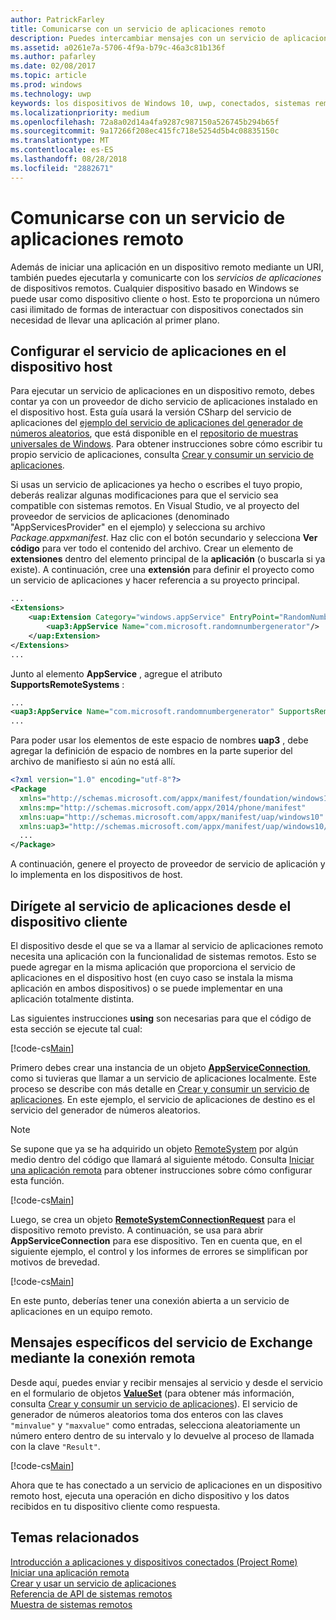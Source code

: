 ```yaml
---
author: PatrickFarley
title: Comunicarse con un servicio de aplicaciones remoto
description: Puedes intercambiar mensajes con un servicio de aplicaciones que se ejecute en un dispositivo remoto mediante Project Rome.
ms.assetid: a0261e7a-5706-4f9a-b79c-46a3c81b136f
ms.author: pafarley
ms.date: 02/08/2017
ms.topic: article
ms.prod: windows
ms.technology: uwp
keywords: los dispositivos de Windows 10, uwp, conectados, sistemas remotos, Roma, Roma de proyecto, tarea en segundo plano, el servicio de aplicación
ms.localizationpriority: medium
ms.openlocfilehash: 72a8a02d14a4fa9287c987150a526745b294b65f
ms.sourcegitcommit: 9a17266f208ec415fc718e5254d5b4c08835150c
ms.translationtype: MT
ms.contentlocale: es-ES
ms.lasthandoff: 08/28/2018
ms.locfileid: "2882671"
---
```

# <a name="communicate-with-a-remote-app-service"></a>Comunicarse con un servicio de aplicaciones remoto

Además de iniciar una aplicación en un dispositivo remoto mediante un URI, también puedes ejecutarla y comunicarte con los *servicios de aplicaciones* de dispositivos remotos. Cualquier dispositivo basado en Windows se puede usar como dispositivo cliente o host. Esto te proporciona un número casi ilimitado de formas de interactuar con dispositivos conectados sin necesidad de llevar una aplicación al primer plano.

## <a name="set-up-the-app-service-on-the-host-device"></a>Configurar el servicio de aplicaciones en el dispositivo host
Para ejecutar un servicio de aplicaciones en un dispositivo remoto, debes contar ya con un proveedor de dicho servicio de aplicaciones instalado en el dispositivo host. Esta guía usará la versión CSharp del servicio de aplicaciones del [ejemplo del servicio de aplicaciones del generador de números aleatorios](https://github.com/Microsoft/Windows-universal-samples/tree/master/Samples/AppServices), que está disponible en el [repositorio de muestras universales de Windows](https://github.com/Microsoft/Windows-universal-samples/tree/master/Samples/AppServices). Para obtener instrucciones sobre cómo escribir tu propio servicio de aplicaciones, consulta [Crear y consumir un servicio de aplicaciones](how-to-create-and-consume-an-app-service.md).

Si usas un servicio de aplicaciones ya hecho o escribes el tuyo propio, deberás realizar algunas modificaciones para que el servicio sea compatible con sistemas remotos. En Visual Studio, ve al proyecto del proveedor de servicios de aplicaciones (denominado "AppServicesProvider" en el ejemplo) y selecciona su archivo _Package.appxmanifest_. Haz clic con el botón secundario y selecciona **Ver código** para ver todo el contenido del archivo. Crear un elemento de **extensiones** dentro del elemento principal de la **aplicación** (o buscarla si ya existe). A continuación, cree una **extensión** para definir el proyecto como un servicio de aplicaciones y hacer referencia a su proyecto principal.

``` xml
...
<Extensions>
    <uap:Extension Category="windows.appService" EntryPoint="RandomNumberService.RandomNumberGeneratorTask">
        <uap3:AppService Name="com.microsoft.randomnumbergenerator"/>
    </uap:Extension>
</Extensions>
...
```

Junto al elemento **AppService** , agregue el atributo **SupportsRemoteSystems** :

``` xml
...
<uap3:AppService Name="com.microsoft.randomnumbergenerator" SupportsRemoteSystems="true"/>
...
```

Para poder usar los elementos de este espacio de nombres **uap3** , debe agregar la definición de espacio de nombres en la parte superior del archivo de manifiesto si aún no está allí.

```xml
<?xml version="1.0" encoding="utf-8"?>
<Package
  xmlns="http://schemas.microsoft.com/appx/manifest/foundation/windows10"
  xmlns:mp="http://schemas.microsoft.com/appx/2014/phone/manifest"
  xmlns:uap="http://schemas.microsoft.com/appx/manifest/uap/windows10"
  xmlns:uap3="http://schemas.microsoft.com/appx/manifest/uap/windows10/3">
  ...
</Package>
```

A continuación, genere el proyecto de proveedor de servicio de aplicación y lo implementa en los dispositivos de host.

## <a name="target-the-app-service-from-the-client-device"></a>Dirígete al servicio de aplicaciones desde el dispositivo cliente
El dispositivo desde el que se va a llamar al servicio de aplicaciones remoto necesita una aplicación con la funcionalidad de sistemas remotos. Esto se puede agregar en la misma aplicación que proporciona el servicio de aplicaciones en el dispositivo host (en cuyo caso se instala la misma aplicación en ambos dispositivos) o se puede implementar en una aplicación totalmente distinta.

Las siguientes instrucciones **using** son necesarias para que el código de esta sección se ejecute tal cual:

[!code-cs[Main](./code/RemoteAppService/MainPage.xaml.cs#SnippetUsings)]


Primero debes crear una instancia de un objeto [**AppServiceConnection**](https://msdn.microsoft.com/library/windows/apps/Windows.ApplicationModel.AppService.AppServiceConnection), como si tuvieras que llamar a un servicio de aplicaciones localmente. Este proceso se describe con más detalle en [Crear y consumir un servicio de aplicaciones](how-to-create-and-consume-an-app-service.md). En este ejemplo, el servicio de aplicaciones de destino es el servicio del generador de números aleatorios.

> [!NOTE]
> Se supone que ya se ha adquirido un objeto [RemoteSystem](https://msdn.microsoft.com/library/windows/apps/Windows.System.RemoteSystems.RemoteSystem) por algún medio dentro del código que llamará al siguiente método. Consulta [Iniciar una aplicación remota](launch-a-remote-app.md) para obtener instrucciones sobre cómo configurar esta función.

[!code-cs[Main](./code/RemoteAppService/MainPage.xaml.cs#SnippetAppService)]

Luego, se crea un objeto [**RemoteSystemConnectionRequest**](https://msdn.microsoft.com/library/windows/apps/Windows.System.RemoteSystems.RemoteSystemConnectionRequest) para el dispositivo remoto previsto. A continuación, se usa para abrir **AppServiceConnection** para ese dispositivo. Ten en cuenta que, en el siguiente ejemplo, el control y los informes de errores se simplifican por motivos de brevedad.

[!code-cs[Main](./code/RemoteAppService/MainPage.xaml.cs#SnippetRemoteConnection)]

En este punto, deberías tener una conexión abierta a un servicio de aplicaciones en un equipo remoto.

## <a name="exchange-service-specific-messages-over-the-remote-connection"></a>Mensajes específicos del servicio de Exchange mediante la conexión remota

Desde aquí, puedes enviar y recibir mensajes al servicio y desde el servicio en el formulario de objetos [**ValueSet**](https://msdn.microsoft.com/library/windows/apps/windows.foundation.collections.valueset) (para obtener más información, consulta [Crear y consumir un servicio de aplicaciones](how-to-create-and-consume-an-app-service.md)). El servicio de generador de números aleatorios toma dos enteros con las claves `"minvalue"` y `"maxvalue"` como entradas, selecciona aleatoriamente un número entero dentro de su intervalo y lo devuelve al proceso de llamada con la clave `"Result"`.

[!code-cs[Main](./code/RemoteAppService/MainPage.xaml.cs#SnippetSendMessage)]

Ahora que te has conectado a un servicio de aplicaciones en un dispositivo remoto host, ejecuta una operación en dicho dispositivo y los datos recibidos en tu dispositivo cliente como respuesta.

## <a name="related-topics"></a>Temas relacionados

[Introducción a aplicaciones y dispositivos conectados (Project Rome)](connected-apps-and-devices.md)  
[Iniciar una aplicación remota](launch-a-remote-app.md)  
[Crear y usar un servicio de aplicaciones](how-to-create-and-consume-an-app-service.md)  
[Referencia de API de sistemas remotos](https://msdn.microsoft.com/library/windows/apps/Windows.System.RemoteSystems)  
[Muestra de sistemas remotos](https://github.com/Microsoft/Windows-universal-samples/tree/dev/Samples/RemoteSystems)
